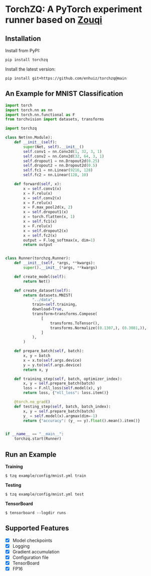 # TorchZQ: A PyTorch experiment runner based on [Zouqi](https://github.com/enhuiz/zouqi)

## Installation

Install from PyPI:

```
pip install torchzq
```

Install the latest version:

```
pip install git+https://github.com/enhuiz/torchzq@main
```

## An Example for MNIST Classification

```python
import torch
import torch.nn as nn
import torch.nn.functional as F
from torchvision import datasets, transforms

import torchzq

class Net(nn.Module):
    def __init__(self):
        super(Net, self).__init__()
        self.conv1 = nn.Conv2d(1, 32, 3, 1)
        self.conv2 = nn.Conv2d(32, 64, 3, 1)
        self.dropout1 = nn.Dropout2d(0.25)
        self.dropout2 = nn.Dropout2d(0.5)
        self.fc1 = nn.Linear(9216, 128)
        self.fc2 = nn.Linear(128, 10)

    def forward(self, x):
        x = self.conv1(x)
        x = F.relu(x)
        x = self.conv2(x)
        x = F.relu(x)
        x = F.max_pool2d(x, 2)
        x = self.dropout1(x)
        x = torch.flatten(x, 1)
        x = self.fc1(x)
        x = F.relu(x)
        x = self.dropout2(x)
        x = self.fc2(x)
        output = F.log_softmax(x, dim=1)
        return output


class Runner(torchzq.Runner):
    def __init__(self, *args, **kwargs):
        super().__init__(*args, **kwargs)

    def create_model(self):
        return Net()

    def create_dataset(self):
        return datasets.MNIST(
            "../data",
            train=self.training,
            download=True,
            transform=transforms.Compose(
                [
                    transforms.ToTensor(),
                    transforms.Normalize((0.1307,), (0.3081,)),
                ]
            ),
        )

    def prepare_batch(self, batch):
        x, y = batch
        x = x.to(self.args.device)
        y = y.to(self.args.device)
        return x, y

    def training_step(self, batch, optimizer_index):
        x, y = self.prepare_batch(batch)
        loss = F.nll_loss(self.model(x), y)
        return loss, {"nll_loss": loss.item()}

    @torch.no_grad()
    def testing_step(self, batch, batch_index):
        x, y = self.prepare_batch(batch)
        y_ = self.model(x).argmax(dim=-1)
        return {"accuracy": (y_ == y).float().mean().item()}


if __name__ == "__main__":
    torchzq.start(Runner)
```

## Run an Example

**Training**

```
$ tzq example/config/mnist.yml train
```

**Testing**

```
$ tzq example/config/mnist.yml test
```

**TensorBoard**

```
$ tensorboard --logdir runs
```

## Supported Features

- [x] Model checkpoints
- [x] Logging
- [x] Gradient accumulation
- [x] Configuration file
- [x] TensorBoard
- [x] FP16

